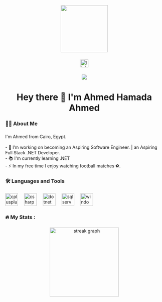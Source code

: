 <div align="center">
  <img height="150" src="https://media.giphy.com/media/M9gbBd9nbDrOTu1Mqx/giphy.gif"  />
</div>

###

<div align="center">
  <a href="https://www.linkedin.com/in/ahmed-hamada-ahmed-43b44335a" target="_blank">
    <img src="https://img.shields.io/static/v1?message=LinkedIn&logo=linkedin&label=&color=0077B5&logoColor=white&labelColor=&style=for-the-badge" height="25" alt="linkedin logo"  />
  </a>
</div>

###

<div align="center">
  <img src="https://visitor-badge.laobi.icu/badge?page_id=ahmed-hamada-hassan.ahmed-hamada-hassan&"  />
</div>

###

<h1 align="center">Hey there 👋 I'm Ahmed Hamada Ahmed</h1>

###

<h3 align="left">👩‍💻 About Me</h3>

###

<p align="left">
I'm Ahmed from Cairo, Egypt.<br><br>
- 🔭 I’m working on becoming an Aspiring Software Engineer. | an Aspiring Full Stack .NET Developer. <br>
- 📚 I'm currently learning .NET <br>
- ⚡ In my free time I enjoy watching football matches ⚽.
</p>

###

<h3 align="left">🛠 Languages and Tools</h3>

###

<div align="left">
  <img src="https://cdn.jsdelivr.net/gh/devicons/devicon/icons/cplusplus/cplusplus-original.svg" height="40" alt="cplusplus logo" />
  <img width="12" />
  <img src="https://cdn.jsdelivr.net/gh/devicons/devicon/icons/csharp/csharp-original.svg" height="40" alt="csharp logo" />
  <img width="12" />
  <img src="https://cdn.jsdelivr.net/gh/devicons/devicon/icons/dot-net/dot-net-plain-wordmark.svg" height="40" alt="dotnet logo" />
  <img width="12" />
  <img src="https://www.svgrepo.com/show/303229/microsoft-sql-server-logo.svg" height="40" alt="sqlserver logo" />
  <img width="12" />
  <img src="https://cdn.jsdelivr.net/gh/devicons/devicon/icons/windows8/windows8-original.svg" height="40" alt="windows logo" />
</div>

###

<h3 align="left">🔥 My Stats :</h3>

###

<div align="center">
  <img src="https://streak-stats.demolab.com?user=ahmed-hamada-hassan&locale=en&mode=daily&theme=dark&hide_border=false&border_radius=5&order=3" height="220" alt="streak graph"  />
</div>
